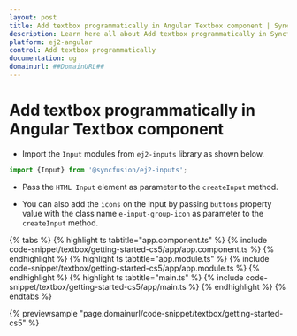 ```yaml
---
layout: post
title: Add textbox programmatically in Angular Textbox component | Syncfusion
description: Learn here all about Add textbox programmatically in Syncfusion Angular Textbox component of Syncfusion Essential JS 2 and more.
platform: ej2-angular
control: Add textbox programmatically 
documentation: ug
domainurl: ##DomainURL##
---
```


# Add textbox programmatically in Angular Textbox component

* Import the `Input` modules from `ej2-inputs` library as shown below.

```typescript
import {Input} from '@syncfusion/ej2-inputs';
```

* Pass the `HTML Input` element as parameter to the `createInput` method.

* You can also add the `icons` on the input by passing `buttons` property value with the class name `e-input-group-icon` as parameter to the `createInput` method.

{% tabs %}
{% highlight ts tabtitle="app.component.ts" %}
{% include code-snippet/textbox/getting-started-cs5/app/app.component.ts %}
{% endhighlight %}
{% highlight ts tabtitle="app.module.ts" %}
{% include code-snippet/textbox/getting-started-cs5/app/app.module.ts %}
{% endhighlight %}
{% highlight ts tabtitle="main.ts" %}
{% include code-snippet/textbox/getting-started-cs5/app/main.ts %}
{% endhighlight %}
{% endtabs %}
  
{% previewsample "page.domainurl/code-snippet/textbox/getting-started-cs5" %}
